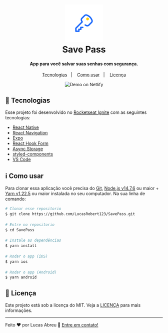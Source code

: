 <h1 align="center">
    <img alt="React RocketShoes" src="./github/logo.png" />
    <br>
    Save Pass
</h1>

<h4 align="center">
  App para você salvar suas senhas com segurança.
</h4>

<p align="center">
  <a href="#rocket-tecnologias">Tecnologias</a>&nbsp;&nbsp;&nbsp;|&nbsp;&nbsp;&nbsp;
  <a href="#information_source-como-usar">Como usar</a>&nbsp;&nbsp;&nbsp;|&nbsp;&nbsp;&nbsp;
  <a href="#memo-licença">Licença</a>
</p>

<p align="center">
  <img alt="Demo on Netlify"  src="./github/gofinances.gif">
</p>

## :rocket: Tecnologias

Esse projeto foi desenvolvido no [Rocketseat Ignite](https://lp.rocketseat.com.br/ignite) com as seguintes tecnologias:

-  [React Native](https://reactnative.dev/)
-  [React Navigation](https://reactnavigation.org/)
-  [Expo](https://docs.expo.dev/)
-  [React Hook Form](https://react-hook-form.com/)
-  [Async Storage](https://github.com/react-native-async-storage/async-storage)
-  [styled-components](https://www.styled-components.com/)
-  [VS Code](https://code.visualstudio.com/)


## :information_source: Como usar

Para clonar essa aplicação você precisa do [Git](https://git-scm.com), [Node.js v14.7.6](https://nodejs.org/en/) 
ou maior + [Yarn v1.22.5](https://yarnpkg.com/) ou maior instalada no seu computador. Na sua linha de comando:

```bash
# Clonar esse repositorio
$ git clone https://github.com/LucasRobert123/SavePass.git

# Entre no repositorio
$ cd SavePass

# Instale as dependências
$ yarn install

# Rodar o app (iOS)
$ yarn ios

# Rodar o app (Android)
$ yarn android
```

## :memo: Licença
Este projeto está sob a licença do MIT. Veja a [LICENÇA](https://github.com/LucasRobert123/SavePass/blob/master/LICENCE.txt) para mais informações.

---

Feito ♥ por Lucas Abreu :wave: [Entre em contato!](http://linkedin.com/in/lucas-robert-de-abreu-4a74ab1b9)
